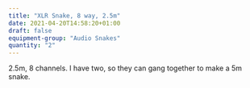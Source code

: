 ```yaml
---
title: "XLR Snake, 8 way, 2.5m"
date: 2021-04-20T14:58:20+01:00
draft: false
equipment-group: "Audio Snakes"
quantity: "2"
---
```

2.5m, 8 channels. I have two, so they can gang together to make a 5m snake.